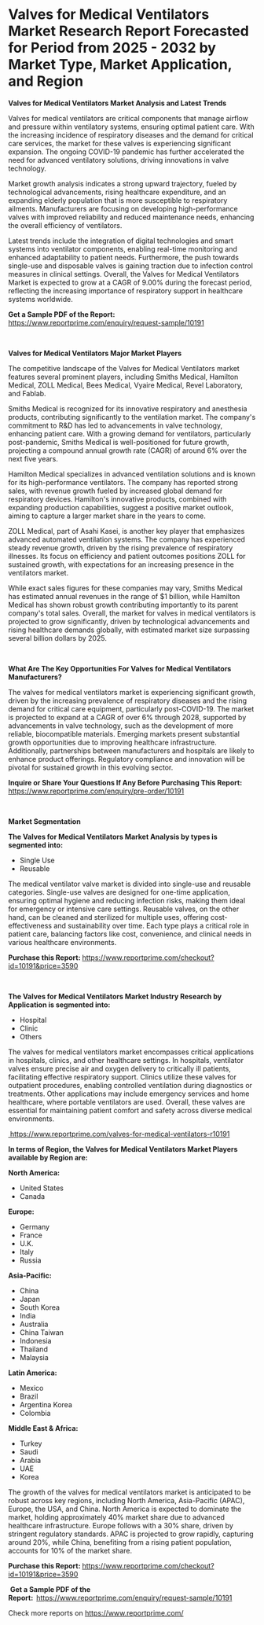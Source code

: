 <p><h1>Valves for Medical Ventilators Market Research Report Forecasted for Period from 2025 -  2032 by Market Type, Market Application, and Region</h1></p><p><strong>Valves for Medical Ventilators Market Analysis and Latest Trends</strong></p>
<p><p>Valves for medical ventilators are critical components that manage airflow and pressure within ventilatory systems, ensuring optimal patient care. With the increasing incidence of respiratory diseases and the demand for critical care services, the market for these valves is experiencing significant expansion. The ongoing COVID-19 pandemic has further accelerated the need for advanced ventilatory solutions, driving innovations in valve technology.</p><p>Market growth analysis indicates a strong upward trajectory, fueled by technological advancements, rising healthcare expenditure, and an expanding elderly population that is more susceptible to respiratory ailments. Manufacturers are focusing on developing high-performance valves with improved reliability and reduced maintenance needs, enhancing the overall efficiency of ventilators.</p><p>Latest trends include the integration of digital technologies and smart systems into ventilator components, enabling real-time monitoring and enhanced adaptability to patient needs. Furthermore, the push towards single-use and disposable valves is gaining traction due to infection control measures in clinical settings. Overall, the Valves for Medical Ventilators Market is expected to grow at a CAGR of 9.00% during the forecast period, reflecting the increasing importance of respiratory support in healthcare systems worldwide.</p></p>
<p><strong>Get a Sample PDF of the Report:&nbsp;</strong> <a href="https://www.reportprime.com/enquiry/request-sample/10191?utm_campaign=3311&utm_medium=2&utm_source=Github&utm_content=ia&utm_term=20032025&utm_id=valves-for-medical-ventilators">https://www.reportprime.com/enquiry/request-sample/10191</a></p>
<p>&nbsp;</p>
<p><strong>Valves for Medical Ventilators Major Market Players</strong></p>
<p><p>The competitive landscape of the Valves for Medical Ventilators market features several prominent players, including Smiths Medical, Hamilton Medical, ZOLL Medical, Bees Medical, Vyaire Medical, Revel Laboratory, and Fablab. </p><p>Smiths Medical is recognized for its innovative respiratory and anesthesia products, contributing significantly to the ventilation market. The company's commitment to R&D has led to advancements in valve technology, enhancing patient care. With a growing demand for ventilators, particularly post-pandemic, Smiths Medical is well-positioned for future growth, projecting a compound annual growth rate (CAGR) of around 6% over the next five years.</p><p>Hamilton Medical specializes in advanced ventilation solutions and is known for its high-performance ventilators. The company has reported strong sales, with revenue growth fueled by increased global demand for respiratory devices. Hamilton's innovative products, combined with expanding production capabilities, suggest a positive market outlook, aiming to capture a larger market share in the years to come.</p><p>ZOLL Medical, part of Asahi Kasei, is another key player that emphasizes advanced automated ventilation systems. The company has experienced steady revenue growth, driven by the rising prevalence of respiratory illnesses. Its focus on efficiency and patient outcomes positions ZOLL for sustained growth, with expectations for an increasing presence in the ventilators market.</p><p>While exact sales figures for these companies may vary, Smiths Medical has estimated annual revenues in the range of $1 billion, while Hamilton Medical has shown robust growth contributing importantly to its parent company's total sales. Overall, the market for valves in medical ventilators is projected to grow significantly, driven by technological advancements and rising healthcare demands globally, with estimated market size surpassing several billion dollars by 2025.</p></p>
<p>&nbsp;</p>
<p><strong>What Are The Key Opportunities For Valves for Medical Ventilators Manufacturers?</strong></p>
<p><p>The valves for medical ventilators market is experiencing significant growth, driven by the increasing prevalence of respiratory diseases and the rising demand for critical care equipment, particularly post-COVID-19. The market is projected to expand at a CAGR of over 6% through 2028, supported by advancements in valve technology, such as the development of more reliable, biocompatible materials. Emerging markets present substantial growth opportunities due to improving healthcare infrastructure. Additionally, partnerships between manufacturers and hospitals are likely to enhance product offerings. Regulatory compliance and innovation will be pivotal for sustained growth in this evolving sector.</p></p>
<p><strong>Inquire or Share Your Questions If Any Before Purchasing This Report:</strong> <a href="https://www.reportprime.com/enquiry/pre-order/10191?utm_campaign=3311&utm_medium=2&utm_source=Github&utm_content=ia&utm_term=20032025&utm_id=valves-for-medical-ventilators">https://www.reportprime.com/enquiry/pre-order/10191</a></p>
<p>&nbsp;</p>
<p><strong>Market Segmentation</strong></p>
<p><strong>The Valves for Medical Ventilators Market Analysis by types is segmented into:</strong></p>
<p><ul><li>Single Use</li><li>Reusable</li></ul></p>
<p><p>The medical ventilator valve market is divided into single-use and reusable categories. Single-use valves are designed for one-time application, ensuring optimal hygiene and reducing infection risks, making them ideal for emergency or intensive care settings. Reusable valves, on the other hand, can be cleaned and sterilized for multiple uses, offering cost-effectiveness and sustainability over time. Each type plays a critical role in patient care, balancing factors like cost, convenience, and clinical needs in various healthcare environments.</p></p>
<p><strong>Purchase this Report:&nbsp;</strong><a href="https://www.reportprime.com/checkout?id=10191&price=3590&utm_campaign=3311&utm_medium=2&utm_source=Github&utm_content=ia&utm_term=20032025&utm_id=valves-for-medical-ventilators">https://www.reportprime.com/checkout?id=10191&price=3590</a></p>
<p>&nbsp;</p>
<p><strong>The Valves for Medical Ventilators Market Industry Research by Application is segmented into:</strong></p>
<p><ul><li>Hospital</li><li>Clinic</li><li>Others</li></ul></p>
<p><p>The valves for medical ventilators market encompasses critical applications in hospitals, clinics, and other healthcare settings. In hospitals, ventilator valves ensure precise air and oxygen delivery to critically ill patients, facilitating effective respiratory support. Clinics utilize these valves for outpatient procedures, enabling controlled ventilation during diagnostics or treatments. Other applications may include emergency services and home healthcare, where portable ventilators are used. Overall, these valves are essential for maintaining patient comfort and safety across diverse medical environments.</p></p>
<p><a href="https://www.reportprime.com/valves-for-medical-ventilators-r10191?utm_campaign=3311&utm_medium=2&utm_source=Github&utm_content=ia&utm_term=20032025&utm_id=valves-for-medical-ventilators">&nbsp;https://www.reportprime.com/valves-for-medical-ventilators-r10191</a></p>
<p><strong>In terms of Region, the Valves for Medical Ventilators Market Players available by Region are:</strong></p>
<p>
    <p> <strong> North America: </strong>
        <ul>
            <li>United States</li>
            <li>Canada</li>
        </ul>
        </p> 
    <p> <strong> Europe: </strong>
        <ul>
            <li>Germany</li>
            <li>France</li>
            <li>U.K.</li>
            <li>Italy</li>
            <li>Russia</li>
        </ul>
        </p> 
    <p> <strong> Asia-Pacific: </strong>
        <ul>
            <li>China</li>
            <li>Japan</li>
            <li>South Korea</li>
            <li>India</li>
            <li>Australia</li>
            <li>China Taiwan</li>
            <li>Indonesia</li>
            <li>Thailand</li>
            <li>Malaysia</li>
        </ul>
        </p> 
    <p> <strong> Latin America: </strong>
        <ul>
            <li>Mexico</li>
            <li>Brazil</li>
            <li>Argentina Korea</li>
            <li>Colombia</li>
        </ul>
        </p> 
    <p> <strong> Middle East & Africa: </strong>
        <ul>
            <li>Turkey</li>
            <li>Saudi</li>
            <li>Arabia</li>
            <li>UAE</li>
            <li>Korea</li>
        </ul>
    </p>
    </p>
<p><p>The growth of the valves for medical ventilators market is anticipated to be robust across key regions, including North America, Asia-Pacific (APAC), Europe, the USA, and China. North America is expected to dominate the market, holding approximately 40% market share due to advanced healthcare infrastructure. Europe follows with a 30% share, driven by stringent regulatory standards. APAC is projected to grow rapidly, capturing around 20%, while China, benefiting from a rising patient population, accounts for 10% of the market share.</p></p>
<p><strong>Purchase this Report: </strong><a href="https://www.reportprime.com/checkout?id=10191&price=3590&utm_campaign=3311&utm_medium=2&utm_source=Github&utm_content=ia&utm_term=20032025&utm_id=valves-for-medical-ventilators">https://www.reportprime.com/checkout?id=10191&price=3590</a></p>
<p>&nbsp;<strong>Get a Sample PDF of the Report:&nbsp;&nbsp;</strong><a href="https://www.reportprime.com/enquiry/request-sample/10191?utm_campaign=3311&utm_medium=2&utm_source=Github&utm_content=ia&utm_term=20032025&utm_id=valves-for-medical-ventilators">https://www.reportprime.com/enquiry/request-sample/10191</a></p>
<p><strong></strong></p>
<p>Check more reports on <a href="https://www.reportprime.com/?utm_campaign=3311&utm_medium=2&utm_source=Github&utm_content=ia&utm_term=20032025&utm_id=valves-for-medical-ventilators">https://www.reportprime.com/</a></p>